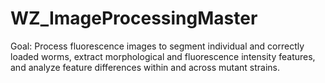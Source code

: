 # WZ_ImageProcessingMaster

Goal: Process fluorescence images to segment individual and correctly loaded worms, extract morphological and fluorescence intensity features, and analyze feature differences within and across mutant strains.
